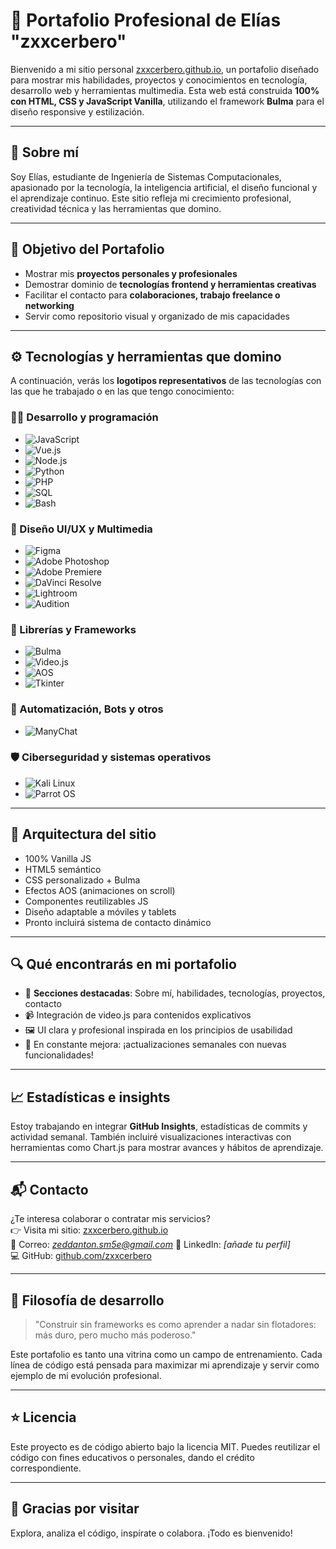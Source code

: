 # 🚀 Portafolio Profesional de Elías "zxxcerbero"

Bienvenido a mi sitio personal [zxxcerbero.github.io](https://zxxcerbero.github.io), un portafolio diseñado para mostrar mis habilidades, proyectos y conocimientos en tecnología, desarrollo web y herramientas multimedia. Esta web está construida **100% con HTML, CSS y JavaScript Vanilla**, utilizando el framework **Bulma** para el diseño responsive y estilización.

---

## 🧠 Sobre mí

Soy Elías, estudiante de Ingeniería de Sistemas Computacionales, apasionado por la tecnología, la inteligencia artificial, el diseño funcional y el aprendizaje continuo. Este sitio refleja mi crecimiento profesional, creatividad técnica y las herramientas que domino.

---

## 🎯 Objetivo del Portafolio

- Mostrar mis **proyectos personales y profesionales**
- Demostrar dominio de **tecnologías frontend y herramientas creativas**
- Facilitar el contacto para **colaboraciones, trabajo freelance o networking**
- Servir como repositorio visual y organizado de mis capacidades

---

## ⚙️ Tecnologías y herramientas que domino

A continuación, verás los **logotipos representativos** de las tecnologías con las que he trabajado o en las que tengo conocimiento:

### 🧑‍💻 Desarrollo y programación
- ![JavaScript](https://img.shields.io/badge/JavaScript-F7DF1E?logo=javascript&logoColor=black)
- ![Vue.js](https://img.shields.io/badge/Vue.js-4FC08D?logo=vue.js&logoColor=white)
- ![Node.js](https://img.shields.io/badge/Node.js-339933?logo=node.js&logoColor=white)
- ![Python](https://img.shields.io/badge/Python-3776AB?logo=python&logoColor=white)
- ![PHP](https://img.shields.io/badge/PHP-777BB4?logo=php&logoColor=white)
- ![SQL](https://img.shields.io/badge/SQL-4479A1?logo=mysql&logoColor=white)
- ![Bash](https://img.shields.io/badge/Bash-121011?logo=gnubash&logoColor=white)

### 🎨 Diseño UI/UX y Multimedia
- ![Figma](https://img.shields.io/badge/Figma-F24E1E?logo=figma&logoColor=white)
- ![Adobe Photoshop](https://img.shields.io/badge/Photoshop-31A8FF?logo=adobephotoshop&logoColor=white)
- ![Adobe Premiere](https://img.shields.io/badge/Premiere-9999FF?logo=adobepremierepro&logoColor=white)
- ![DaVinci Resolve](https://img.shields.io/badge/DaVinci-000000?logo=davinciresolve&logoColor=white)
- ![Lightroom](https://img.shields.io/badge/Lightroom-31A8FF?logo=adobelightroom&logoColor=white)
- ![Audition](https://img.shields.io/badge/Audition-000000?logo=adobeaudition&logoColor=green)

### 🧩 Librerías y Frameworks
- ![Bulma](https://img.shields.io/badge/Bulma-00D1B2?logo=bulma&logoColor=white)
- ![Video.js](https://img.shields.io/badge/Video.js-000000?logo=video.js&logoColor=white)
- ![AOS](https://img.shields.io/badge/AOS-000000?logo=aos&logoColor=white)
- ![Tkinter](https://img.shields.io/badge/Tkinter-FF6F61?logo=python&logoColor=white)

### 🔧 Automatización, Bots y otros
- ![ManyChat](https://img.shields.io/badge/ManyChat-0084FF?logo=messenger&logoColor=white)

### 🛡️ Ciberseguridad y sistemas operativos
- ![Kali Linux](https://img.shields.io/badge/Kali_Linux-557C94?logo=kalilinux&logoColor=white)
- ![Parrot OS](https://img.shields.io/badge/Parrot_OS-1E90FF?logo=linux&logoColor=white)

---

## 🧩 Arquitectura del sitio

- 100% Vanilla JS
- HTML5 semántico
- CSS personalizado + Bulma
- Efectos AOS (animaciones on scroll)
- Componentes reutilizables JS
- Diseño adaptable a móviles y tablets
- Pronto incluirá sistema de contacto dinámico

---

## 🔍 Qué encontrarás en mi portafolio

- 📁 **Secciones destacadas**: Sobre mí, habilidades, tecnologías, proyectos, contacto
- 📹 Integración de video.js para contenidos explicativos
- 🖼️ UI clara y profesional inspirada en los principios de usabilidad
- 🚀 En constante mejora: ¡actualizaciones semanales con nuevas funcionalidades!

---

## 📈 Estadísticas e insights

Estoy trabajando en integrar **GitHub Insights**, estadísticas de commits y actividad semanal. También incluiré visualizaciones interactivas con herramientas como Chart.js para mostrar avances y hábitos de aprendizaje.

---

## 📬 Contacto

¿Te interesa colaborar o contratar mis servicios?  
👉 Visita mi sitio: [zxxcerbero.github.io](https://zxxcerbero.github.io)  
📧 Correo: *<zeddanton.sm5e@gmail.com>*
🔗 LinkedIn: *[añade tu perfil]*  
💻 GitHub: [github.com/zxxcerbero](https://github.com/zxxcerbero)

---

## 🧠 Filosofía de desarrollo

> "Construir sin frameworks es como aprender a nadar sin flotadores: más duro, pero mucho más poderoso."

Este portafolio es tanto una vitrina como un campo de entrenamiento. Cada línea de código está pensada para maximizar mi aprendizaje y servir como ejemplo de mi evolución profesional.

---

## ⭐ Licencia

Este proyecto es de código abierto bajo la licencia MIT. Puedes reutilizar el código con fines educativos o personales, dando el crédito correspondiente.

---

## 🙌 Gracias por visitar

Explora, analiza el código, inspírate o colabora. ¡Todo es bienvenido!

